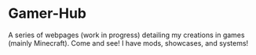 # Gamer-Hub
A series of webpages (work in progress) detailing my creations in games (mainly Minecraft). Come and see! I have mods, showcases, and systems!
